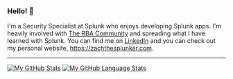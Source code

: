 ### Hello! 👋


I'm a Security Specialist at Splunk who enjoys developing Splunk apps. I'm heavily involved with [The RBA Community](https://rba.community/) and spreading what I have learned with Splunk. You can find me on [LinkedIn](https://www.linkedin.com/in/zachthesplunker/) and you can check out my personal website, https://zachthesplunker.com.

---

[![My GitHub Stats](https://github-readme-stats.vercel.app/api/?username=ZachTheSplunker&count_private=true&theme=tokyonight&show_icons=true)]()
[![My GitHub Language Stats](https://github-readme-stats.vercel.app/api/top-langs/?username=ZachTheSplunker&langs_count=5&theme=tokyonight&layout=compact)]()
